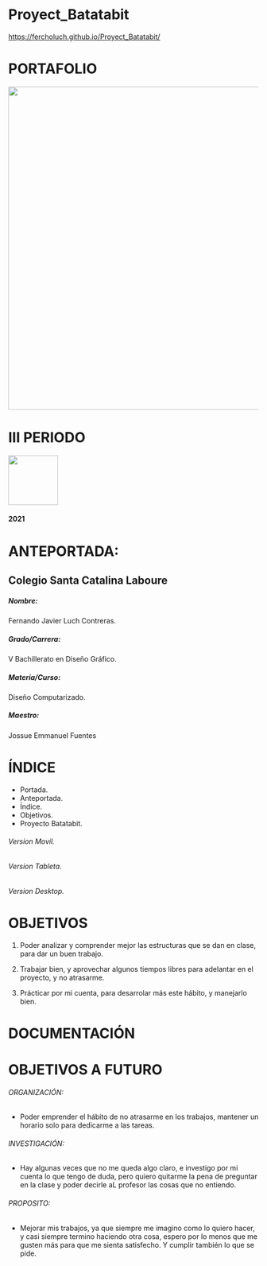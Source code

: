 # Proyect_Batatabit
https://fercholuch.github.io/Proyect_Batatabit/

# PORTAFOLIO
<img width="650px"  src="https://images.pexels.com/photos/1102797/pexels-photo-1102797.png?auto=compress&cs=tinysrgb&dpr=2&h=650&w=940">

# III PERIODO

<img width="100" src="https://lh3.googleusercontent.com/IhskLcP6qp8A49jROdYlaK7XUpC_UucdQGvti1YhAk_Rflf4y_Bi96ZsTw6RjJFuJY6C8s0DwmYsT2A=w1600-h827">

#### 2021

# ANTEPORTADA:
## Colegio Santa Catalina Laboure
##### Nombre:
Fernando Javier Luch Contreras.
#####  Grado/Carrera:
V Bachillerato en Diseño Gráfico.
##### Materia/Curso:
Diseño Computarizado.
##### Maestro:
Jossue Emmanuel Fuentes

# ÍNDICE
- Portada.
- Anteportada.
- Índice.
- Objetivos.
- Proyecto Batatabit.
######  Version Movil.
###### Version Tableta.
###### Version Desktop.

# OBJETIVOS
1. Poder analizar y comprender mejor las estructuras que se dan en clase, para dar un buen trabajo.

2. Trabajar bien, y aprovechar algunos tiempos libres para adelantar en el proyecto, y no atrasarme.
3. Prácticar por mi cuenta, para desarrolar más este hábito, y manejarlo bien.

# DOCUMENTACIÓN




# OBJETIVOS A FUTURO
###### ORGANIZACIÓN: 
- Poder emprender el hábito de no atrasarme en los trabajos, mantener un horario solo para dedicarme a las tareas.

###### INVESTIGACIÓN:
- Hay algunas veces que no me queda algo claro, e investigo por mi cuenta lo que tengo de duda, pero quiero quitarme la pena de preguntar en la clase y poder decirle aL profesor las cosas que no entiendo.

###### PROPOSITO:
- Mejorar mis trabajos, ya que siempre me imagino como lo quiero hacer, y casi siempre termino haciendo otra cosa, espero por lo menos que me gusten más para que me sienta satisfecho. Y cumplir también lo que se pide.
